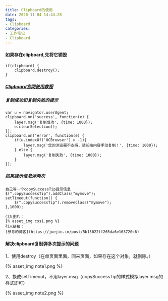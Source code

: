 ```yaml
---
title: Clipboard的使用
date: 2020-11-04 14:44:28
tags: 
- Clipboard
categories: 
- 工作笔记
- Clipboard
---
```


#### 如果存在clipboard,先将它销毁
```
if(clipboard) {
    clipboard.destroy();
}
```
##### [Clipboard官网使用教程](http://www.clipboardjs.cn/)

##### 复制成功和复制失败的提示
```
var u = navigator.userAgent;
clipboard.on('success', function(e) {
    layer.msg('复制成功', {time: 1000});
    e.clearSelection();
});
clipboard.on('error', function(e) {
    if(u.indexOf('UCBrowser') > -1){
        layer.msg('您的浏览器不支持，请长按内容手动复制！', {time: 1000});
    } else {
        layer.msg('复制失败', {time: 1000});
    }
});
```

##### 如果提示信息弹两次
```
自己写一个copySuccessTip提示信息
$(".copySuccessTip").addClass("mymove");
setTimeout(function() {
    $(".copySuccessTip").removeClass("mymove");
},1000);
```


```
引入图片：
{% asset_img css1.png %}
引入链接：
[参考的博客](https://juejin.im/post/5b15022ff265da6e163720c6)
```

#### 解决clipboard复制弹多次提示的问题

1、使用destroy（在单页面里面，回来页面，如果存在这个对象，就删除。）

{% asset_img note1.png %}

2、换成setTimeout，不用layer.msg（copySuccessTip的样式模拟layer.msg的样式即可）

{% asset_img note2.png %}